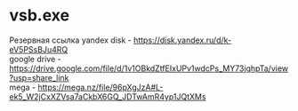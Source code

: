 # vsb.exe
Резервная ссылка
yandex disk - https://disk.yandex.ru/d/k-eV5PSsBJu4RQ                   
google drive - https://drive.google.com/file/d/1v1OBkdZtfEIxUPv1wdcPs_MY73jqhpTa/view?usp=share_link                 
mega - https://mega.nz/file/96pXgJzA#L-ek5_W2jCxXZVsa7aCkbX6GQ_JDTwAmR4yp1JQtXMs
